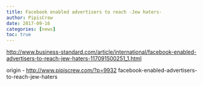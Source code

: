 ```yaml
---
title: Facebook enabled advertisers to reach -Jew haters-
author: PipisCrew
date: 2017-09-16
categories: [news]
toc: true
---
```


http://www.business-standard.com/article/international/facebook-enabled-advertisers-to-reach-jew-haters-117091500251_1.html

origin - http://www.pipiscrew.com/?p=9932 facebook-enabled-advertisers-to-reach-jew-haters